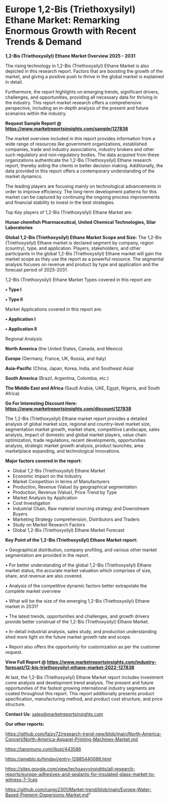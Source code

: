 # Europe 1,2-Bis (Triethoxysilyl) Ethane Market: Remarking Enormous Growth with Recent Trends & Demand

<Strong> 1,2-Bis (Triethoxysilyl) Ethane Market Overview 2025 - 2031</strong>

The rising technology in 1,2-Bis (Triethoxysilyl) Ethane Market is also depicted in this research report. Factors that are boosting the growth of the market, and giving a positive push to thrive in the global market is explained in detail.

Furthermore, the report highlights on emerging trends, significant drivers, challenges, and opportunities, providing all necessary data for thriving in the industry. This report market research offers a comprehensive perspective, including an in-depth analysis of the present and future scenarios within the industry.

<strong>Request Sample Report @ <a href=https://www.marketreportsinsights.com/sample/127838>https://www.marketreportsinsights.com/sample/127838</a></strong>

The market overview included in this report provides information from a wide range of resources like government organizations, established companies, trade and industry associations, industry brokers and other such regulatory and non-regulatory bodies. The data acquired from these organizations authenticate the 1,2-Bis (Triethoxysilyl) Ethane research report, thereby aiding the clients in better decision making. Additionally, the data provided in this report offers a contemporary understanding of the market dynamics.

The leading players are focusing mainly on technological advancements in order to improve efficiency. The long-term development patterns for this market can be captured by continuing the ongoing process improvements and financial stability to invest in the best strategies.

Top Key players of 1,2-Bis (Triethoxysilyl) Ethane Market are:

<strong>Hunan chemfish Pharmaceutical, United Chemical Technologies, Silar Laboratories</strong>

<strong><b>Global 1,2-Bis (Triethoxysilyl) Ethane Market Scope and Size:</b></strong>
The 1,2-Bis (Triethoxysilyl) Ethane market is declared segment by company, region (country), type, and application. Players, stakeholders, and other participants in the global 1,2-Bis (Triethoxysilyl) Ethane market will gain the market scope as they use the report as a powerful resource. The segmental analysis focuses on revenue and product by type and application and the forecast period of 2025-2031.

1,2-Bis (Triethoxysilyl) Ethane Market Types covered in this report are:

<strong>• Type I

• Type II</strong>

Market Applications covered in this report are:

<strong>• Application I

• Application II</strong> 

Regional Analysis

<strong>North America</strong> (the United States, Canada, and Mexico)

<strong>Europe</strong> (Germany, France, UK, Russia, and Italy)

<strong>Asia-Pacific</strong> (China, Japan, Korea, India, and Southeast Asia)

<strong>South America</strong> (Brazil, Argentina, Colombia, etc.)

<strong>The Middle East and Africa</strong> (Saudi Arabia, UAE, Egypt, Nigeria, and South Africa)

<strong>Go For Interesting Discount Here: <a href=https://www.marketreportsinsights.com/discount/127838>https://www.marketreportsinsights.com/discount/127838</a></strong>

The 1,2-Bis (Triethoxysilyl) Ethane market report provides a detailed analysis of global market size, regional and country-level market size, segmentation market growth, market share, competitive Landscape, sales analysis, impact of domestic and global market players, value chain optimization, trade regulations, recent developments, opportunities analysis, strategic market growth analysis, product launches, area marketplace expanding, and technological innovations.

<strong><b>Major factors covered in the report:</b></strong>
<ul>
  <li>Global 1,2-Bis (Triethoxysilyl) Ethane Market </li>
  <li>Economic Impact on the Industry</li>
  <li>Market Competition in terms of Manufacturers</li>
  <li>Production, Revenue (Value) by geographical segmentation</li>
  <li>Production, Revenue (Value), Price Trend by Type</li>
  <li>Market Analysis by Application</li>
  <li>Cost Investigation</li>
  <li>Industrial Chain, Raw material sourcing strategy and Downstream Buyers</li>
  <li>Marketing Strategy comprehension, Distributors and Traders</li>
  <li>Study on Market Research Factors</li>
  <li>Global 1,2-Bis (Triethoxysilyl) Ethane Market Forecast</li>
</ul>

<strong><b>Key Point of the 1,2-Bis (Triethoxysilyl) Ethane Market report:</b></strong>

• Geographical distribution, company profiling, and various other market segmentation are provided in the report.

• For better understanding of the global 1,2-Bis (Triethoxysilyl) Ethane market status, the accurate market valuation which comprises of size, share, and revenue are also covered.

• Analysis of the competitive dynamic factors better extrapolate the complete market overview

• What will be the size of the emerging 1,2-Bis (Triethoxysilyl) Ethane market in 2031?

• The latest trends, opportunities and challenges, and growth drivers provide better construal of the 1,2-Bis (Triethoxysilyl) Ethane Market.

• In-detail industrial analysis, sales study, and production understanding shed more light on the future market growth rate and scope.

• Report also offers the opportunity for customization as per the customer request.

<strong><b>View Full Report @ <a href=https://www.marketreportsinsights.com/industry-forecast/12-bis-triethoxysilyl-ethane-market-2022-127838>https://www.marketreportsinsights.com/industry-forecast/12-bis-triethoxysilyl-ethane-market-2022-127838</a></b></strong>


At last, the 1,2-Bis (Triethoxysilyl) Ethane Market report includes investment come analysis and development trend analysis. The present and future opportunities of the fastest growing international industry segments are coated throughout this report. This report additionally presents product specification, manufacturing method, and product cost structure, and price structure.

<strong>Contact Us:</strong>
sales@marketreportsinsights.com

<strong>Our other reports:</strong>

<a href=https://github.com/faizy72/research-trend-new/blob/main/North-America-Concert/North-America-Apparel-Printing-Machines-Market.md>https://github.com/faizy72/research-trend-new/blob/main/North-America-Concert/North-America-Apparel-Printing-Machines-Market.md</a>

<a href=https://tanomuno.com/illust/443586>https://tanomuno.com/illust/443586</a>

<a href=https://ameblo.jp/hindavi/entry-12885440088.html>https://ameblo.jp/hindavi/entry-12885440088.html</a>

<a href=https://sites.google.com/view/techsavvyinsights/all-research-reports/europe-adhesives-and-sealants-for-insulated-glass-market-to-witness-7-1cag>https://sites.google.com/view/techsavvyinsights/all-research-reports/europe-adhesives-and-sealants-for-insulated-glass-market-to-witness-7-1cag</a>

<a href=https://github.com/cargo2301/Market-trend/blob/main/Europe-Water-Based-Pigment-Dispersions-Market.md>https://github.com/cargo2301/Market-trend/blob/main/Europe-Water-Based-Pigment-Dispersions-Market.md</a>"
